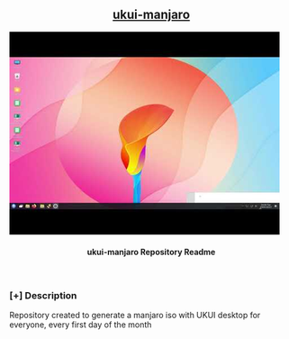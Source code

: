 <h2 align="center"><u>ukui-manjaro</u></h2>

![ukui-manjaro Readme](images/banner.png)
<h4 align="center"> ukui-manjaro Repository Readme </h4>

<p align="center">
<br>
</p>

### [+] Description

Repository created to generate a manjaro iso with UKUI desktop for everyone, every first day of the month
